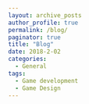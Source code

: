 ```yaml
---
layout: archive_posts
author_profile: true
permalink: /blog/
paginator: true
title: "Blog"
date: 2018-2-02
categories:
  - General
tags:
  - Game development
  - Game Design
---
```

